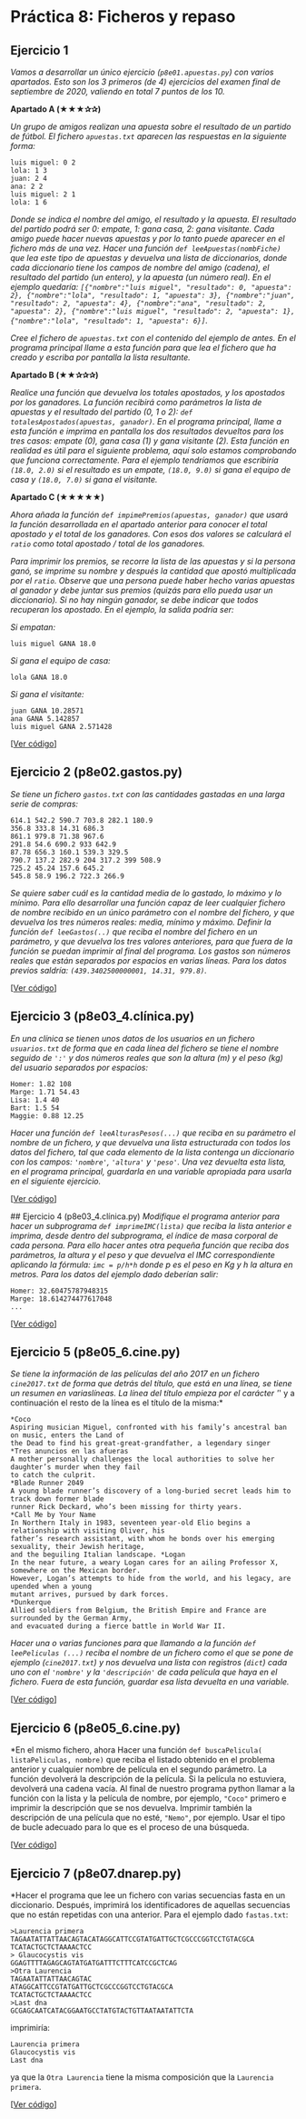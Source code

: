 # Práctica 8: Ficheros y repaso

## Ejercicio 1
*Vamos a desarrollar un único ejercicio (`p8e01.apuestas.py`) con varios apartados. Esto son los 3 primeros (de 4) ejercicios del examen final de septiembre de 2020, valiendo en total 7 puntos de los 10.*

**Apartado A (★★★✰✰)** 

*Un grupo de amigos realizan una apuesta sobre el resultado de un partido de fútbol. El fichero `apuestas.txt` aparecen las respuestas en la siguiente forma:*
```
luis miguel: 0 2
lola: 1 3
juan: 2 4
ana: 2 2
luis miguel: 2 1
lola: 1 6
```

*Donde se indica el nombre del amigo, el resultado y la apuesta. El resultado del partido podrá ser 0: empate, 1: gana casa, 2: gana visitante. Cada amigo puede hacer nuevas apuestas y por lo tanto puede aparecer en el fichero más de una vez. Hacer una función `def leeApuestas(nombFiche)` que lea este tipo de apuestas y devuelva una lista de diccionarios, donde cada diccionario tiene los campos de nombre del amigo (cadena), el resultado del partido (un entero), y la apuesta (un número real). En el ejemplo quedaría: `[{"nombre":"luis miguel", "resultado": 0, "apuesta": 2}, {"nombre":"lola", "resultado": 1, "apuesta": 3}, {"nombre":"juan", "resultado": 2, "apuesta": 4}, {"nombre":"ana", "resultado": 2, "apuesta": 2}, {"nombre":"luis miguel", "resultado": 2, "apuesta": 1}, {"nombre":"lola", "resultado": 1, "apuesta": 6}]`.*

*Cree el fichero de `apuestas.txt` con el contenido del ejemplo de antes. En el programa principal llame a esta función para que lea el fichero que ha creado y escriba por pantalla la lista resultante.*

**Apartado B (★★✰✰✰)**

*Realice una función que devuelva los totales apostados, y los apostados por los ganadores. La función recibirá como parámetros la lista de apuestas y el resultado del partido (0, 1 o 2): `def totalesApostados(apuestas, ganador)`. En el programa principal, llame a esta función e imprima en pantalla los dos resultados devueltos para los tres
casos: empate (0), gana casa (1) y gana visitante (2). Esta función en realidad es útil para el siguiente problema, aquí solo estamos comprobando que funciona correctamente. Para el ejemplo tendríamos que escribiría `(18.0, 2.0)` si el resultado es un empate, `(18.0, 9.0)` si gana el equipo de casa y `(18.0, 7.0)` si gana el visitante.*

**Apartado C (★★★★★)**

*Ahora añada la función `def impimePremios(apuestas, ganador)` que usará la función desarrollada en el apartado anterior para conocer el total apostado y el total de los ganadores. Con esos dos valores se calculará el `ratio` como total apostado / total de los ganadores.*

*Para imprimir los premios, se recorre la lista de las apuestas y si la persona ganó, se imprime su nombre y después la cantidad que apostó multiplicada por el `ratio`. Observe que una persona puede haber hecho varias apuestas al ganador y debe juntar sus premios (quizás para ello pueda usar un diccionario). Si no hay ningún ganador, se debe indicar que todos recuperan los apostado. En el ejemplo, la salida podría ser:*

*Si empatan:*
```
luis miguel GANA 18.0
```
*Si gana el equipo de casa:*
```
lola GANA 18.0
```
*Si gana el visitante:*
```
juan GANA 10.28571
ana GANA 5.142857
luis miguel GANA 2.571428
```

[[Ver código](códigos/p8e01.apuestas.py)]

## Ejercicio 2 (p8e02.gastos.py) 
*Se tiene un fichero `gastos.txt` con las cantidades gastadas en una larga serie de compras:*
```
614.1 542.2 590.7 703.8 282.1 180.9
356.8 333.8 14.31 686.3
861.1 979.8 71.38 967.6
291.8 54.6 690.2 933 642.9
87.78 656.3 160.1 539.3 329.5
790.7 137.2 282.9 204 317.2 399 508.9
725.2 45.24 157.6 645.2
545.8 58.9 196.2 722.3 266.9
```
*Se quiere saber cuál es la cantidad media de lo gastado, lo máximo y lo mínimo. Para ello desarrollar una función capaz de leer cualquier fichero de nombre recibido en un único parámetro con el nombre del fichero, y que devuelva los tres números reales: media, mínimo y máximo. Definir la función `def leeGastos(..)` que reciba el nombre del fichero en un parámetro, y que devuelva los tres valores anteriores, para que fuera de la función se puedan imprimir al final del programa. Los gastos son números reales que están separados por espacios en varias líneas. Para los datos previos saldría: `(439.3402500000001, 14.31, 979.8)`.*

[[Ver código](códigos/p8e02.gastos.py)]

## Ejercicio 3 (p8e03_4.clínica.py) 

*En una clínica se tienen unos datos de los usuarios en un fichero `usuarios.txt` de forma que en cada línea del fichero se tiene el nombre seguido de `':'` y dos números reales que son la altura (m) y el peso (kg) del usuario separados por espacios:*
```
Homer: 1.82 108
Marge: 1.71 54.43
Lisa: 1.4 40
Bart: 1.5 54
Maggie: 0.88 12.25
```

*Hacer una función `def leeAlturasPesos(...)` que reciba en su parámetro el nombre de un fichero, y que devuelva una lista estructurada con todos los datos del fichero, tal que cada elemento de la lista contenga un diccionario con los campos: `'nombre'`, `'altura'` y `'peso'`. Una vez devuelta esta lista, en el programa principal, guardarla en una variable apropiada para usarla en el siguiente ejercicio.*

[[Ver código](códigos/p8e03_4.clínica.py)]

## Ejercicio 4 (p8e03_4.clínica.py) 
*Modifique el programa anterior para hacer un subprograma `def imprimeIMC(lista)` que reciba la lista anterior e imprima, desde dentro del subprograma, el índice de masa corporal de cada persona. Para ello hacer antes otra pequeña función que reciba dos parámetros, la altura y el peso y que devuelva el IMC correspondiente aplicando la fórmula: `imc = p/h*h` donde p es el peso en Kg y h la altura en metros. Para los datos del ejemplo dado deberían salir:*

```
Homer: 32.60475787948315
Marge: 18.614274477617048
...
```

[[Ver código](códigos/p8e03_4.clínica.py)]

## Ejercicio 5 (p8e05_6.cine.py) 

*Se tiene la información de las películas del año 2017 en un fichero `cine2017.txt` de forma que detrás del título, que está en una línea, se tiene un resumen en variaslíneas. La línea del título empieza por el carácter '*' y a continuación el resto de la línea es el título de la misma:*
```
*Coco
Aspiring musician Miguel, confronted with his family’s ancestral ban on music, enters the Land of
the Dead to find his great-great-grandfather, a legendary singer
*Tres anuncios en las afueras
A mother personally challenges the local authorities to solve her daughter’s murder when they fail
to catch the culprit.
*Blade Runner 2049
A young blade runner’s discovery of a long-buried secret leads him to track down former blade
runner Rick Deckard, who’s been missing for thirty years.
*Call Me by Your Name
In Northern Italy in 1983, seventeen year-old Elio begins a relationship with visiting Oliver, his
father’s research assistant, with whom he bonds over his emerging sexuality, their Jewish heritage,
and the beguiling Italian landscape. *Logan
In the near future, a weary Logan cares for an ailing Professor X, somewhere on the Mexican border.
However, Logan’s attempts to hide from the world, and his legacy, are upended when a young
mutant arrives, pursued by dark forces.
*Dunkerque
Allied soldiers from Belgium, the British Empire and France are surrounded by the German Army,
and evacuated during a fierce battle in World War II.
```

*Hacer una o varias funciones para que llamando a la función `def leePeliculas (...)` reciba el nombre de un fichero como el que se pone de ejemplo (`cine2017.txt`) y nos devuelva una lista con registros (`dict`) cada uno con el `'nombre'` y la `'descripción'` de cada película que haya en el fichero. Fuera de esta función, guardar esa lista devuelta en una variable.*

[[Ver código](códigos/p8e05_6.cine.py)]

## Ejercicio 6 (p8e05_6.cine.py) 
*En el mismo fichero, ahora Hacer una función `def buscaPelicula( listaPeliculas, nombre)` que reciba el listado obtenido en el problema anterior y cualquier nombre de película en el segundo parámetro. La función devolverá la descripción de la película. Si la película no estuviera, devolverá una cadena vacía. Al final de nuestro programa python llamar a la función con la lista y la película de nombre, por ejemplo, `"Coco"` primero e imprimir la descripción que se nos devuelva. Imprimir también la descripción de una película que no esté, `"Nemo"`, por ejemplo. Usar el tipo de bucle adecuado para lo que es el proceso de una búsqueda.

[[Ver código](códigos/p8e05_6.cine.py)]

## Ejercicio 7 (p8e07.dnarep.py) 

*Hacer el programa que lee un fichero con varias secuencias fasta en un diccionario. Después, imprimirá los identificadores de aquellas secuencias que no están repetidas con una anterior. Para el ejemplo dado `fastas.txt`:
```
>Laurencia primera
TAGAATATTATTAACAGTACATAGGCATTCCGTATGATTGCTCGCCCGGTCCTGTACGCA
TCATACTGCTCTAAAACTCC
> Glaucocystis vis
GGAGTTTTAGAGCAGTATGATGATTTCTTTCATCCGCTCAG
>Otra Laurencia
TAGAATATTATTAACAGTAC
ATAGGCATTCCGTATGATTGCTCGCCCGGTCCTGTACGCA
TCATACTGCTCTAAAACTCC
>Last dna
GCGAGCAATCATACGGAATGCCTATGTACTGTTAATAATATTCTA
```
imprimiría:
```
Laurencia primera
Glaucocystis vis
Last dna
```
ya que la `Otra Laurencia` tiene la misma composición que la `Laurencia primera`.

[[Ver código](códigos/p8e07.dnarep.py)]
